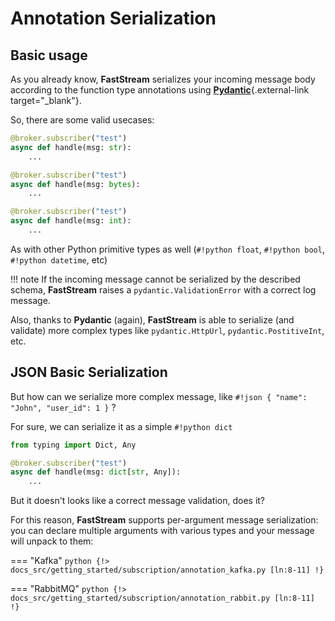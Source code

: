 # Annotation Serialization

## Basic usage

As you already know, **FastStream** serializes your incoming message body according to the function type annotations using [**Pydantic**](https://docs.pydantic.dev){.external-link target="_blank"}.

So, there are some valid usecases:

```python
@broker.subscriber("test")
async def handle(msg: str):
    ...

@broker.subscriber("test")
async def handle(msg: bytes):
    ...

@broker.subscriber("test")
async def handle(msg: int):
    ...
```

As with other Python primitive types as well (`#!python float`, `#!python bool`, `#!python datetime`, etc)

!!! note
    If the incoming message cannot be serialized by the described schema, **FastStream** raises a `pydantic.ValidationError` with a correct log message.

Also, thanks to **Pydantic** (again), **FastStream** is able to serialize (and validate) more complex types like `pydantic.HttpUrl`, `pydantic.PostitiveInt`, etc.

## JSON Basic Serialization

But how can we serialize more complex message, like `#!json { "name": "John", "user_id": 1 }` ?

For sure, we can serialize it as a simple `#!python dict`

```python
from typing import Dict, Any

@broker.subscriber("test")
async def handle(msg: dict[str, Any]):
    ...
```

But it doesn't looks like a correct message validation, does it?

For this reason, **FastStream** supports per-argument message serialization: you can declare multiple arguments with various types and your message will unpack to them:

=== "Kafka"
    ```python
    {!> docs_src/getting_started/subscription/annotation_kafka.py [ln:8-11] !}
    ```

=== "RabbitMQ"
    ```python
    {!> docs_src/getting_started/subscription/annotation_rabbit.py [ln:8-11] !}
    ```
